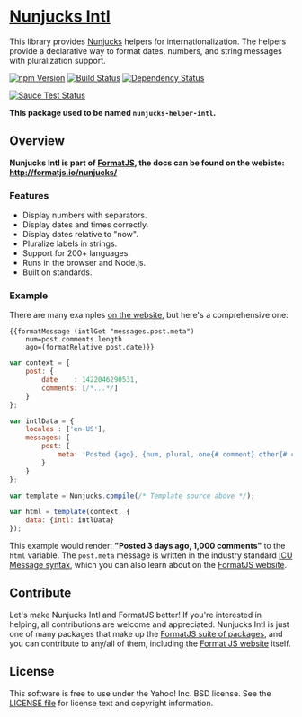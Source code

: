 [Nunjucks Intl][]
===================

This library provides [Nunjucks][] helpers for internationalization. The helpers provide a declarative way to format dates, numbers, and string messages with pluralization support.

[![npm Version][npm-badge]][npm]
[![Build Status][travis-badge]][travis]
[![Dependency Status][david-badge]][david]

[![Sauce Test Status][sauce-badge]][sauce]

**This package used to be named `nunjucks-helper-intl`.**


Overview
--------

**Nunjucks Intl is part of [FormatJS][], the docs can be found on the webiste:**
**<http://formatjs.io/nunjucks/>**

### Features

- Display numbers with separators.
- Display dates and times correctly.
- Display dates relative to "now".
- Pluralize labels in strings.
- Support for 200+ languages.
- Runs in the browser and Node.js.
- Built on standards.

### Example

There are many examples [on the website][Nunjucks Intl], but here's a comprehensive one:

```nunjucks
{{formatMessage (intlGet "messages.post.meta")
    num=post.comments.length
    ago=(formatRelative post.date)}}
```

```js
var context = {
    post: {
        date    : 1422046290531,
        comments: [/*...*/]
    }
};

var intlData = {
    locales : ['en-US'],
    messages: {
        post: {
            meta: 'Posted {ago}, {num, plural, one{# comment} other{# comments}}'
        }
    }
};

var template = Nunjucks.compile(/* Template source above */);

var html = template(context, {
    data: {intl: intlData}
});
```

This example would render: **"Posted 3 days ago, 1,000 comments"** to the `html` variable. The `post.meta` message is written in the industry standard [ICU Message syntax][], which you can also learn about on the [FormatJS website][FormatJS].


Contribute
----------

Let's make Nunjucks Intl and FormatJS better! If you're interested in helping, all contributions are welcome and appreciated. Nunjucks Intl is just one of many packages that make up the [FormatJS suite of packages][FormatJS GitHub], and you can contribute to any/all of them, including the [Format JS website][FormatJS] itself.


License
-------

This software is free to use under the Yahoo! Inc. BSD license.
See the [LICENSE file][LICENSE] for license text and copyright information.


[Nunjucks Intl]: http://formatjs.io/nunjucks/
[Nunjucks]: http://mozilla.github.io/nunjucks
[npm]: https://www.npmjs.org/package/nunjucks-intl
[npm-badge]: https://img.shields.io/npm/v/nunjucks-intl.svg?style=flat-square
[travis]: https://travis-ci.org/KSDaemon/nunjucks-intl
[travis-badge]: http://img.shields.io/travis/KSDaemon/nunjucks-intl.svg?style=flat-square
[david]: https://david-dm.org/KSDaemon/nunjucks-intl
[david-badge]: https://img.shields.io/david/KSDaemon/nunjucks-intl.svg?style=flat-square
[sauce]: https://saucelabs.com/u/nunjucks-intl
[sauce-badge]: https://saucelabs.com/browser-matrix/nunjucks-intl.svg
[FormatJS]: http://formatjs.io/
[FormatJS GitHub]: http://formatjs.io/github/
[ICU Message syntax]: http://formatjs.io/guide/#messageformat-syntax
[LICENSE]: https://github.com/KSDaemon/nunjucks-intl/blob/master/LICENSE
